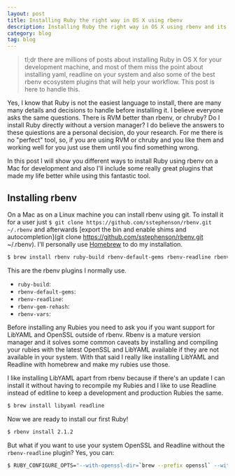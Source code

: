 ```yaml
---
layout: post
title: Installing Ruby the right way in OS X using rbenv
description: Installing Ruby the right way in OS X using rbenv and its dependencies. We will also use hombrew to make this task even easier.
category: blog
tag: blog
---
```


> tl;dr there are millions of posts about installing Ruby in OS X for your development machine, and most of them miss the point about installing yaml, readline on your system and also some of the best rbenv ecosystem plugins that will help your workflow. This post is here to handle this.

Yes, I know that Ruby is not the easiest language to install, there are many many details and decisions to handle before installing it. I believe everyone asks the same questions. There is RVM better than rbenv, or chruby? Do I install Ruby directly without a version manager? I do believe the answers to these quiestions are a personal decision, do your research. For me there is no "perfect" tool, so, if you are using RVM or chruby and you like them and working well for you just use them until you find something wrong.

In this post I will show you different ways to install Ruby using rbenv on a Mac for development and also I'll include some really great plugins that made my life better while using this fantastic tool.

## Installing rbenv

On a Mac as on a Linux machine you can install rbenv using git. To install it for a user just `$ git clone https://github.com/sstephenson/rbenv.git ~/.rbenv` and afterwards [export the bin and enable shims and autocompletion](git clone https://github.com/sstephenson/rbenv.git ~/.rbenv). I'll personally use [Homebrew](http://brew.sh/) to do my installation.

```bash
$ brew install rbenv ruby-build rbenv-default-gems rbenv-readline rbenv-gem-rehash rbenv-vars
```

This are the rbenv plugins I normally use.

- `ruby-build`:
- `rbenv-default-gems`:
- `rbenv-readline`:
- `rbenv-gem-rehash`:
- `rbenv-vars`:

Before installing any Rubies you need to ask you if you want support for LibYAML and OpenSSL outside of rbenv. Rbenv is a mature version manager and it solves some common caveats by installing and compiling your rubies with the latest OpenSSL and LibYAML available if they are not available in your system. With that said I really like installing LibYAML and Readline with homebrew and make my rubies use those.

I like installing LibYAML apart from rbenv because if there's an update I can install it without having to recompile my Rubies and I like to use Readline instead of editline to keep a development and production Rubies the same.

```bash
$ brew install libyaml readline
```

Now we are ready to install our first Ruby!

```bash
$ rbenv install 2.1.2
```

But what if you want to use your system OpenSSL and Readline without the `rbenv-readline` plugin? Yes, you can:

```bash
$ RUBY_CONFIGURE_OPTS="--with-openssl-dir=`brew --prefix openssl` --with-readline-dir=`brew --prefix readline`" rbenv install 2.1.2
```
